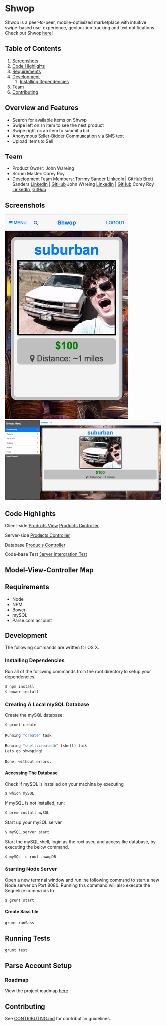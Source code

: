 # Shwop

Shwop is a peer-to-peer, mobile-optimized marketplace with intuitive swipe-based user experience, geolocation tracking and text notifications. Check out Shwop [here](http://shwop.herokuapp.com/)!

## Table of Contents

1. [Screenshots](#screenshots)
1. [Code Highlights](#Usage)
1. [Requirements](#requirements)
1. [Development](#development)
    1. [Installing Dependencies](#installing-dependencies)
1. [Team](#team)
1. [Contributing](#contributing)

## Overview and Features

- Search for available items on Shwop
- Swipe left on an item to see the next product
- Swipe right on an item to submit a bid
- Anonymous Seller-Bidder Communcation via SMS text
- Upload Items to Sell

## Team

  - Product Owner: John Wareing
  - Scrum Master: Corey Roy 
  - Development Team Members: 
      Tommy Sander [LinkedIn](https://linkedin.com/in/thomasksander) | [GitHub](https://github.com/tksander) 
      Brett Sanders [LinkedIn](https://linkedin.com/in/brettwsanders) | [GitHub](https://github.com/brettwsanders)
      John Wareing [LinkedIn](https://linkedin.com/in/johnwareing) | [GitHub](https://github.com/jwareing)
      Corey Roy [LinkedIn](https://linkedin.com/in/coreyroy), [GitHub](https://github.com/coreysf)


## Screenshots

![Shwop Mobile Browser App](/screenshots/mobileapp-screenshot.png?raw=true "Mobile App")
![Shwop Web Browser App](/screenshots/webapp-screenshot.png?raw=true "Web App")


## Code Highlights

Client-side
[Products View](/client/app/products/products.html)
[Products Controller](/client/app/products/products.js)

Server-side
[Products Controller](/server/products/productsController.js)

Database 
[Products Controller](/server/db/db_config.js)

Code-base Test 
[Server Intergration Test](/test/server/integration.js)

## Model-View-Controller Map



## Requirements

- Node 
- NPM
- Bower
- mySQL
- Parse.com account

## Development
The following commands are written for OS X.  

### Installing Dependencies
Run all of the following commands from the root directory to setup your dependencies.

```sh
$ npm install
$ bower install
```

### Creating A Local mySQL Database
Create the mySQL database:
```sh
$ grunt create

Running "create" task

Running "shell:createdb" (shell) task
Lets go shwoping!

Done, without errors.
```

#### Accessing The Database

Check if mySQL is installed on your machine by executing:
```sh
$ which mySQL
```
If mySQL is not installed, run:
```sh
$ brew install mySQL
```
Start up your mySQL server
```sh
$ mySQL.server start
```
Start the mySQL shell, login as the root user, and access the database, by executing the below command.  
```sh
$ mySQL -u root shwopDB
```

### Starting Node Server
Open a new terminal window and run the following command to start a new Node server on Port 8080. 
Running this command will also execute the Sequelize commands to 

```sh
$ grunt start
```
#### Create Sass file

```sh
grunt runSass
```

## Running Tests

```sh
grunt test
```

## Parse Account Setup



### Roadmap
View the project roadmap [here](https://github.com/ClandestineCalavera/shwop/issues)


## Contributing

See [CONTRIBUTING.md](CONTRIBUTING.md) for contribution guidelines.
